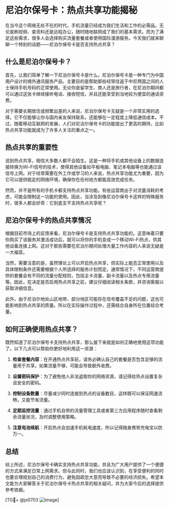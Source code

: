# 尼泊尔保号卡：热点共享功能揭秘

在当今这个网络无处不在的时代，手机流量已经成为我们生活和工作的必需品。无论是刷视频、查资料还是远程办公，随时随地联网成了我们的基本需求。而为了满足这些需求，很多人会选择购买流量套餐或者使用国际漫游服务。今天我们就来聊聊一个特别的话题——尼泊尔保号卡是否支持热点共享？

## 什么是尼泊尔保号卡？

首先，让我们简单了解一下尼泊尔保号卡是什么。尼泊尔保号卡是一种专门为中国用户设计的境外通讯服务产品，主要目的是帮助那些经常往返于中尼两国之间的人士保持手机号码的正常使用。无论你是留学生、商人还是旅行者，在尼泊尔期间都可以通过这张卡继续接听电话、接收短信，并且还能享受到当地较为便宜的通话资费。

对于需要长期居住或频繁出差的人来说，尼泊尔保号卡无疑是一个非常实用的选择。它不仅能够让你与国内亲友保持联系，还能够在一定程度上降低通信成本。不过，随着移动互联网的发展，人们对尼泊尔保号卡的功能提出了更高的期待，比如热点共享功能就成为了许多人关注的重点之一。

## 热点共享的重要性

说到热点共享，相信大多数人都不会陌生。这是一种将手机或其他设备上的数据连接转换为Wi-Fi信号的技术，使得其他设备如平板电脑、笔记本电脑等也能通过该信号上网。对于经常需要在外工作或学习的人来说，热点共享功能尤为重要，因为它可以提供稳定的网络环境，确保你在任何地方都能高效完成任务。

然而，并不是所有的手机卡都支持热点共享功能。有些运营商出于对流量消耗的考虑，可能会限制这一功能的使用。因此，当涉及到像尼泊尔保号卡这样的特殊服务时，很多人都会好奇：它到底支不支持热点共享呢？

## 尼泊尔保号卡的热点共享情况

根据目前市场上的反馈来看，尼泊尔保号卡是支持热点共享功能的。这意味着只要你购买了该服务并激活成功后，就可以将你的手机变成一个移动Wi-Fi热点，供其他设备连接上网。这对于那些需要在尼泊尔期间处理大量工作内容的人来说无疑是一大福音。

当然，需要注意的是，虽然理论上可以开启热点共享，但实际上能否正常使用以及具体限制条件还需要根据个人所选择的服务计划而定。通常情况下，不同运营商提供的套餐会有不同的流量分配规则，包括主卡流量、副卡流量以及热点专用流量等。因此，在决定是否启用热点共享之前，建议仔细阅读相关条款，并咨询客服以获取详细信息。

此外，由于尼泊尔地处山区地带，部分地区可能存在信号覆盖不足的问题，这也可能影响到热点共享的质量。所以在实际操作过程中，还需结合自身所在位置综合考量。

## 如何正确使用热点共享？

既然知道了尼泊尔保号卡支持热点共享，那么接下来就是如何正确地使用这项功能了。以下几点可以帮助你更好地利用这一资源：

1. **检查套餐内容**：在开通热点共享前，请务必确认自己的套餐是否包含足够的流量用于共享。如果流量不够，可能会导致额外收费。
   
2. **设置密码保护**：为了避免他人非法盗取你的网络资源，请记得给热点设置复杂且安全的密码。
   
3. **控制设备数量**：尽量减少同时连接到热点的设备数目，这样既可以保证网速流畅，又能节省流量。
   
4. **定期监控流量**：通过手机自带的流量管理工具或者第三方应用程序随时查看剩余流量状况，及时调整使用策略。

5. **注意电池续航**：开启热点会加速手机耗电速度，所以记得随身携带充电宝以防万一。

## 总结

综上所述，尼泊尔保号卡确实支持热点共享功能，并且为广大用户提供了一个便捷的方式来满足日常上网需求。但与此同时，我们也应该认识到，在享受便利的同时也要合理规划自己的消费行为，避免因疏忽大意而导致不必要的经济损失。希望本文能为大家解答关于尼泊尔保号卡热点共享的相关疑问，并为大家今后的选择提供参考依据。

[TG💪+ @jx0703 ![Image](https://github.com/user-attachments/assets/dbca1d08-cadb-493c-b0ec-ad6f7a83f270)]